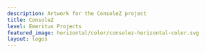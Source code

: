 ```yaml
---
description: Artwork for the ConsoleZ project
title: ConsoleZ
level: Emeritus Projects
featured_image: horizontal/color/consolez-horizontal-color.svg
layout: logos
---
```

